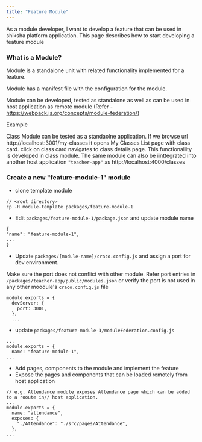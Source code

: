 ```yaml
---
title: "Feature Module"
---
```


As a module developer, I want to develop a feature that can be used in shiksha platform application. This page describes how to start developing a feature module


### What is a Module? 
Module is a standalone unit with related functionality implemented for a feature.

Module has a manifest file with the configuration for the module.

Module can be developed, tested as standalone as well as can be used in host application as remote module (Refer - https://webpack.js.org/concepts/module-federation/)

Example 

Class Module can be tested as a standaolne application. If we browse url http://localhost:3001/my-classes it opens My Classes List page with class card. click on class card navigates to class details page. This functionaliity is developed in class module. The same module can also be iinttegrated into another host application ```"teacher-app"``` as http://localhost:4000/classes

### Create a new  "feature-module-1" module

* clone template module
```shell
// <root directory>
cp -R module-template packages/feature-module-1
```
* Edit ```packages/feature-module-1/package.json``` and update module name
```
{
"name": "feature-module-1",
...
}
```
* Update ```packages/[module-name]/craco.config.js``` and assign a port for dev environment.

Make sure the port does not conflict with other module. Refer port entries in ```/packages/teacher-app/public/modules.json``` or verify the port is not used in any other moodule's ```craco.config.js``` file
```
module.exports = {
  devServer: {
    port: 3001,
  },
  ...
```
* update ```packages/feature-module-1/moduleFederation.config.js```
```
...
module.exports = {
  name: "feature-module-1",
...
```
* Add pages, components to the module and implement the feature
* Expose the pages and components that can be loaded remotely from host application
```
// e.g. Attendance module exposes Attendance page which can be added to a rooute in// host application. 
...
module.exports = {
  name: "attendance",
  exposes: {
    "./Attendance": "./src/pages/Attendance",
  },
...
```

